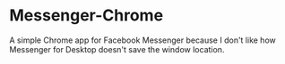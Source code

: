 # Messenger-Chrome
A simple Chrome app for Facebook Messenger because I don't like how Messenger for Desktop doesn't save the window location.
